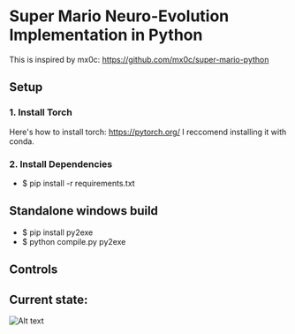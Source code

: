 # Super Mario Neuro-Evolution Implementation in Python

This is inspired by mx0c: https://github.com/mx0c/super-mario-python

## Setup

### 1. Install Torch

Here's how to install torch: https://pytorch.org/
I reccomend installing it with conda.

### 2. Install Dependencies

* $ pip install -r requirements.txt

## Standalone windows build

* $ pip install py2exe
* $ python compile.py py2exe

## Controls



## Current state:
![Alt text](img/pictures.PNG "current state")
